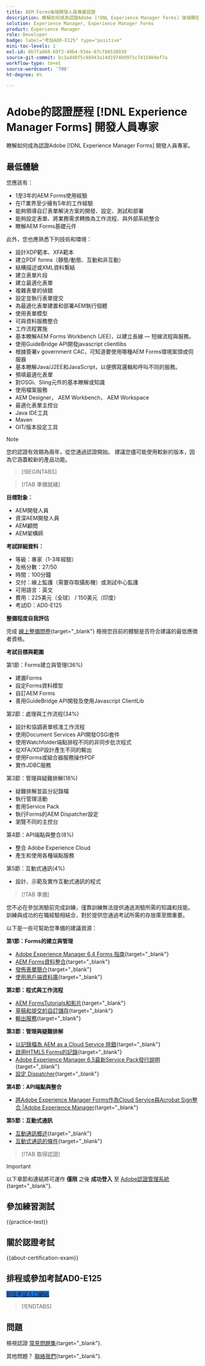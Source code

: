 ```yaml
---
title: AEM Forms後端開發人員專業認證
description: 瞭解如何成為認證Adobe [!DNL Experience Manager Forms] 後端開發人員專家。
solution: Experience Manager, Experience Manager Forms
product: Experience Manager
role: Developer
badge: label="考試AD0-E125" type="positive"
mini-toc-levels: 1
exl-id: 6b7fa868-69f3-49b4-934e-87cf86538039
source-git-commit: bc3ad48f5c48943a14d1974b0971c74154b9ef7a
workflow-type: tm+mt
source-wordcount: '798'
ht-degree: 6%

---
```


# Adobe的認證歷程 [!DNL Experience Manager Forms] 開發人員專家

瞭解如何成為認證Adobe [!DNL Experience Manager Forms] 開發人員專家。

## 最低體驗

您應該有：

* 1至3年的AEM Forms使用經驗
* 在IT業界至少擁有5年的工作經驗
* 能夠領導自訂表單解決方案的開發、設定、測試和部署
* 能夠設定表單、將業務需求轉換為工作流程、與外部系統整合
* 瞭解AEM Forms基礎元件

此外，您也應熟悉下列技術和環境：

* 設計XDP範本、XFA範本
* 建立PDF forms（靜態/動態、互動和非互動）
* 結構描述或XML資料繫結
* 建立表單片段
* 建立最適化表單
* 複雜表單的偵錯
* 設定並執行表單提交
* 為最適化表單建置和部署AEM執行個體
* 使用表單模型
* 可與資料服務整合
* 工作流程實施
* 基本瞭解AEM Forms Workbench (JEE)，以建立長線 — 短線流程與服務。
* 使用GuideBridge API開發javascript clientlibs
* 根據簽署v government CAC，可知道要使用哪種AEM Forms環境案頭或伺服器
* 基本瞭解Java/J2EE和JavaScript，以便撰寫邏輯和呼叫不同的服務。
* 預填最適化表單
* 對OSGi、Sling元件的基本瞭解或知識
* 使用檔案服務
* AEM Designer， AEM Workbench， AEM Workspace
* 最適化表單主控台
* Java IDE工具
* Maven
* GIT/版本設定工具

>[!NOTE]
>
>您的認證有效期為兩年，從您通過認證開始。 建議您儘可能使用較新的版本，因為它涵蓋較新的產品功能。

>[!BEGINTABS]

>[!TAB 準備就緒]

**目標對象：**

* AEM開發人員
* 資深AEM開發人員
* AEM顧問
* AEM架構師

**考試詳細資料：**

* 等級：專家（1-3年經驗）
* 及格分數：27/50
* 時間：100分鐘
* 交付：線上監護（需要存取攝影機）或測試中心監護
* 可用語言：英文
* 費用：225美元（全球） / 150美元（印度）
* 考試ID：AD0-E125

**整備程度自我評估**

完成 [線上整備問卷](https://scorpion.caveon.com/launchpad/ad-q-e129-readiness-questionnaire-for-adobe-aem-assets-developer-professional-exam-copy-x38d6m/ad-q-e125-readiness-questionnaire-for-adobe-aem-forms-developer-expert-exam){target="_blank"} 檢視您目前的體驗是否符合建議的最低應徵者資格。

**考試目標與範圍**

第1節：Forms建立與管理(36%)

* 建置Forms
* 設定Forms資料模型
* 自訂AEM Forms
* 善用GuideBridge API開發及使用Javascript ClientLib

第2節：處理與工作流程(34%)

* 設計和協調表單核准工作流程
* 使用Document Services API開發OSGi套件
* 使用Watchfolder端點排程不同的非同步批次程式
* 從XFA/XDP設計產生不同的輸出
* 使用Forms或組合器服務操作PDF
* 實作JDBC服務

第3節：管理與疑難排解(18%)

* 疑難排解並區分記錄檔
* 執行管理活動
* 套用Service Pack
* 執行Forms的AEM Dispatcher設定
* 瀏覽不同的主控台

第4節：API端點與整合(8%)

* 整合 Adobe Experience Cloud
* 產生和使用各種端點服務

第5節：互動式通訊(4%)

* 設計、示範及實作互動式通訊的程式

>[!TAB 準備]

您不必在參加測驗前完成訓練，僅靠訓練無法提供通過測驗所需的知識和技能。 訓練與成功的在職經驗相結合，對於提供您通過考試所需的存放庫至關重要。

以下是一些可幫助您準備的建議資源：

**第1節：Forms的建立與管理**

* [Adobe Experience Manager 6.4 Forms 指南](https://experienceleague.adobe.com/docs/experience-manager-64/forms/home.html){target="_blank"}
* [AEM Forms資料整合](https://experienceleague.adobe.com/docs/experience-manager-65/forms/form-data-model/data-integration.html){target="_blank"}
* [發佈表單簡介](https://experienceleague.adobe.com/docs/experience-manager-64/forms/publish-process-aem-forms/introduction-publishing-forms.html#aem-forms-portal-components-overview){target="_blank"}
* [使用用戶端資料庫](https://experienceleague.adobe.com/docs/experience-manager-65/developing/introduction/clientlibs.html#locating-a-client-library-folder-and-using-the-proxy-client-libraries-servlet){target="_blank"}

**第2節：程式與工作流程**

* [AEM FormsTutorials和影片](https://experienceleague.adobe.com/docs/experience-manager-learn/forms/overview.html){target="_blank"}
* [草稿和提交的自訂儲存](https://experienceleague.adobe.com/docs/experience-manager-64/forms/use-forms-portal/adding-custom-storage-provider-forms.html){target="_blank"}
* [輸出服務](https://experienceleague.adobe.com/docs/experience-manager-65/forms/use-document-services/output-service.html#generating-non-interactive-form-documents){target="_blank"}

**第3節：管理與疑難排解**

* [以記錄檔為 AEM as a Cloud Service 除錯](https://experienceleague.adobe.com/docs/experience-manager-learn/cloud-service/debugging/debugging-aem-as-a-cloud-service/logs.html#:~:text=aemerror%20is%20the%20Java%20error%20log%20%28found%20at,log%20levels%20for%20custom%20loggers%20per%20environment%20type%3A){target="_blank"}
* [啟用HTML5 Forms的記錄](https://experienceleague.adobe.com/docs/experience-manager-65/forms/html5-forms/enable-logs.html){target="_blank"}
* [Adobe Experience Manager 6.5最新Service Pack發行說明](https://experienceleague.adobe.com/docs/experience-manager-65/release-notes/service-pack/sp-release-notes.html){target="_blank"}
* [設定 Dispatcher](https://experienceleague.adobe.com/docs/experience-manager-dispatcher/using/configuring/dispatcher-configuration.html?lang=zh-Hant){target="_blank"}

**第4節：API端點與整合**

* [將Adobe Experience Manager Forms作為Cloud Service與Acrobat Sign整合 |Adobe Experience Manager](https://experienceleague.adobe.com/docs/experience-manager-learn/cloud-service/forms/forms-and-sign/introduction.html){target="_blank"}

**第5節：互動式通訊**

* [互動通訊概述](https://experienceleague.adobe.com/docs/experience-manager-64/forms/getting-started/interactive-communications-overview.html){target="_blank"}
* [互動式通訊的條件](https://experienceleague.adobe.com/docs/experience-manager-65/forms/interactive-communications/conditions-interactive-communications.html){target="_blank"}

>[!TAB 取得認證]

>[!IMPORTANT]
>
>以下章節和連結將可運作 **僅限** 之後 **成功登入** 至 [Adobe認證管理系統](https://www.certmetrics.com/adobe){target="_blank"}.

## 參加練習測試

{{practice-test}}

## 關於認證考試

{{about-certification-exam}}

## 排程或參加考試AD0-E125

<a href="https://www.certmetrics.com/adobe/candidate/examity_sso.aspx?eid=AD0-E125" target="_blank" class="spectrum-Button spectrum-Button--fill spectrum-Button--accent spectrum-Button--sizeM is-margin-bottom-big-big at-element-click-tracking" style="background-color:#1473E6">

<span class="spectrum-Button-label has-no-wrap">
   前往考試入口網站
</span>
</a>

>[!ENDTABS]

## 問題

檢視認證 [常見問題集](https://experienceleague.adobe.com/docs/certification/certification/faq.html){target="_blank"}.

其他問題？ [聯絡我們](mailto:certif@adobe.com){target="_blank"}.
